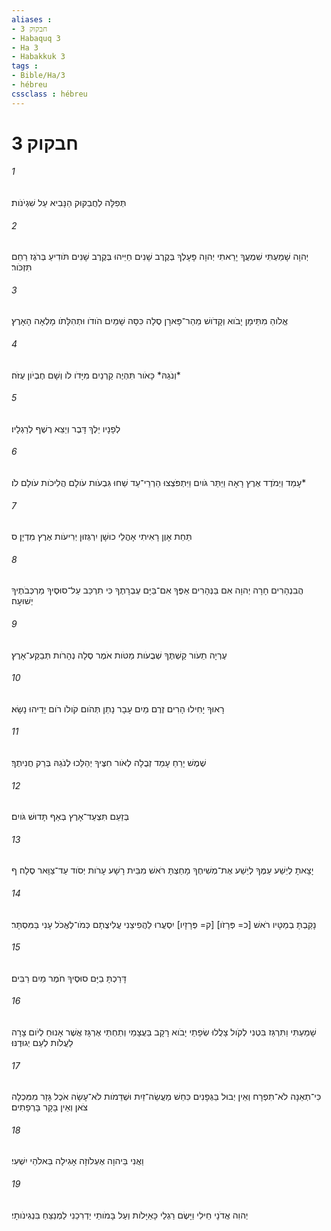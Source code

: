 ```yaml
---
aliases : 
- חבקוק 3
- Habaquq 3
- Ha 3
- Habakkuk 3
tags : 
- Bible/Ha/3
- hébreu
cssclass : hébreu
---
```


# חבקוק 3

###### 1
תְּפִלָּה לַחֲבַקּוּק הַנָּבִיא עַל שִׁגְיֹנֹות׃
###### 2
יְהוָה שָׁמַעְתִּי שִׁמְעֲךָ יָרֵאתִי יְהוָה פָּעָלְךָ בְּקֶרֶב שָׁנִים חַיֵּיהוּ בְּקֶרֶב שָׁנִים תֹּודִיעַ בְּרֹגֶז רַחֵם תִּזְכֹּור׃
###### 3
אֱלֹוהַ מִתֵּימָן יָבֹוא וְקָדֹושׁ מֵהַר־פָּארָן סֶלָה כִּסָּה שָׁמַיִם הֹודֹו וּתְהִלָּתֹו מָלְאָה הָאָרֶץ׃
###### 4
וְנֹגַהּ* כָּאֹור תִּהְיֶה קַרְנַיִם מִיָּדֹו לֹו וְשָׁם חֶבְיֹון עֻזֹּה׃*
###### 5
לְפָנָיו יֵלֶךְ דָּבֶר וְיֵצֵא רֶשֶׁף לְרַגְלָיו׃
###### 6
עָמַד וַיְמֹדֶד אֶרֶץ רָאָה וַיַּתֵּר גֹּויִם וַיִּתְפֹּצְצוּ הַרְרֵי־עַד שַׁחוּ גִּבְעֹות עֹולָם הֲלִיכֹות עֹולָם לֹו׃*
###### 7
תַּחַת אָוֶן רָאִיתִי אָהֳלֵי כוּשָׁן יִרְגְּזוּן יְרִיעֹות אֶרֶץ מִדְיָן׃ ס
###### 8
הֲבִנְהָרִים חָרָה יְהוָה אִם בַּנְּהָרִים אַפֶּךָ אִם־בַּיָּם עֶבְרָתֶךָ כִּי תִרְכַּב עַל־סוּסֶיךָ מַרְכְּבֹתֶיךָ יְשׁוּעָה׃
###### 9
עֶרְיָה תֵעֹור קַשְׁתֶּךָ שְׁבֻעֹות מַטֹּות אֹמֶר סֶלָה נְהָרֹות תְּבַקַּע־אָרֶץ׃
###### 10
רָאוּךָ יָחִילוּ הָרִים זֶרֶם מַיִם עָבָר נָתַן תְּהֹום קֹולֹו רֹום יָדֵיהוּ נָשָׂא׃
###### 11
שֶׁמֶשׁ יָרֵחַ עָמַד זְבֻלָה לְאֹור חִצֶּיךָ יְהַלֵּכוּ לְנֹגַהּ בְּרַק חֲנִיתֶךָ׃
###### 12
בְּזַעַם תִּצְעַד־אָרֶץ בְּאַף תָּדוּשׁ גֹּויִם׃
###### 13
יָצָאתָ לְיֵשַׁע עַמֶּךָ לְיֵשַׁע אֶת־מְשִׁיחֶךָ מָחַצְתָּ רֹּאשׁ מִבֵּית רָשָׁע עָרֹות יְסֹוד עַד־צַוָּאר סֶלָה׃ ף
###### 14
נָקַבְתָּ בְמַטָּיו רֹאשׁ [כ= פְּרָזֹו] [ק= פְּרָזָיו] יִסְעֲרוּ לַהֲפִיצֵנִי עֲלִיצֻתָם כְּמֹו־לֶאֱכֹל עָנִי בַּמִּסְתָּר׃
###### 15
דָּרַכְתָּ בַיָּם סוּסֶיךָ חֹמֶר מַיִם רַבִּים׃
###### 16
שָׁמַעְתִּי וַתִּרְגַּז בִּטְנִי לְקֹול צָלֲלוּ שְׂפָתַי יָבֹוא רָקָב בַּעֲצָמַי וְתַחְתַּי אֶרְגָּז אֲשֶׁר אָנוּחַ לְיֹום צָרָה לַעֲלֹות לְעַם יְגוּדֶנּוּ׃
###### 17
כִּי־תְאֵנָה לֹא־תִפְרָח וְאֵין יְבוּל בַּגְּפָנִים כִּחֵשׁ מַעֲשֵׂה־זַיִת וּשְׁדֵמֹות לֹא־עָשָׂה אֹכֶל גָּזַר מִמִּכְלָה צֹאן וְאֵין בָּקָר בָּרְפָתִים׃
###### 18
וַאֲנִי בַּיהוָה אֶעְלֹוזָה אָגִילָה בֵּאלֹהֵי יִשְׁעִי׃
###### 19
יְהוִה אֲדֹנָי חֵילִי וַיָּשֶׂם רַגְלַי כָּאַיָּלֹות וְעַל בָּמֹותַי יַדְרִכֵנִי לַמְנַצֵּחַ בִּנְגִינֹותָי׃
